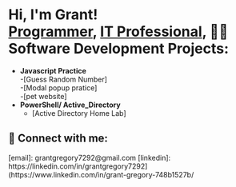<h1>Hi, I'm Grant! <br/><a href="https://github.com/grantcodez">Programmer</a>, <a href="https://www.linkedin.com/in/joshmadakor/">IT Professional</a>, <a 

<h2>👨‍💻 Software Development Projects:</h2>

- <b>Javascript Practice</b>
                         <br>
  -[Guess Random Number] <br>
  -[Modal popup pratice] <br>
  -[pet website]
- <b>PowerShell/ Active_Directory</b>
  - [Active Directory Home Lab]



<h2> 🤳 Connect with me:</h2>
[email]: grantgregory7292@gmail.com
[linkedin]: https://linkedin.com/in/grantgregory7292](https://www.linkedin.com/in/grant-gregory-748b1527b/

<!--
**joshmadakor1/joshmadakor1** is a ✨ _special_ ✨ repository because its `README.md` (this file) appears on your GitHub profile.

Here are some ideas to get you started:

- 🔭 I’m currently working on ...
- 🌱 I’m currently learning ...
- 👯 I’m looking to collaborate on ...
- 🤔 I’m looking for help with ...
- 💬 Ask me about ...
- 📫 How to reach me: ...
- 😄 Pronouns: ...
- ⚡ Fun fact: ...
-->
